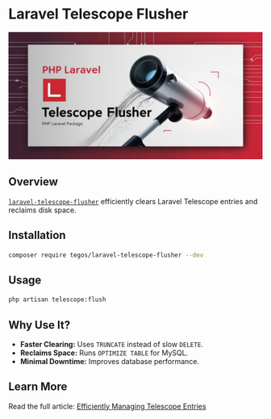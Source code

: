 # Laravel Telescope Flusher

![Laravel Telescope Flusher](assets/poster.jpg)

## Overview

[`laravel-telescope-flusher`](https://github.com/tegos/laravel-telescope-flusher) efficiently clears Laravel Telescope
entries and reclaims disk space.

## Installation

```sh
composer require tegos/laravel-telescope-flusher --dev
```

## Usage

```sh
php artisan telescope:flush
```

## Why Use It?

- **Faster Clearing:** Uses `TRUNCATE` instead of slow `DELETE`.
- **Reclaims Space:** Runs `OPTIMIZE TABLE` for MySQL.
- **Minimal Downtime:** Improves database performance.

## Learn More

Read the full article: [Efficiently Managing Telescope Entries](https://dev.to/tegos/efficiently-managing-telescope-entries-with-laravel-telescope-flusher-484a)

